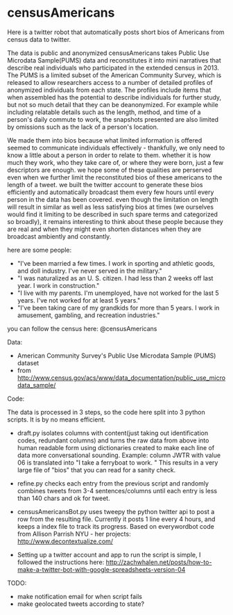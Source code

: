 # censusAmericans
Here is a twitter robot that automatically posts short bios of Americans from census data to twitter.

The data is public and anonymized
censusAmericans takes Public Use Microdata Sample(PUMS) data and reconstitutes it into mini narratives that describe real individuals who participated in the extended census in 2013. The PUMS is a limited subset of the American Community Survey, which is released to allow researchers access to a number of detailed profiles of anonymized individuals from each state. The profiles include items that when assembled has the potential to describe individuals for further study, but not so much detail that they can be deanonymized. For example while including relatable details such as the length, method, and time of a person's daily commute to work, the snapshots presented are also limited by omissions such as the lack of a person's location. 

We made them into bios because what limited information is offered seemed to communicate individuals effectively - thankfully, we only need to know a little about a person in order to relate to them. 
whether it is how much they work, who they take care of, or where they were born, just a few descriptors are enough. we hope some of these qualities are perserved even when we further limit the reconstituted bios of these americans to the length of a tweet. we built the twitter account to generate these bios efficiently and automatically broadcast them every few hours until every person in the data has been covered. even though the limitation on length will result in similar as well as less satisfying bios at times (we ourselves would find it limiting to be described in such spare terms and categorized so broadly), it remains interesting to think about these people because they are real and when they might even shorten distances when they are broadcast ambiently and constantly.

here are some people:
- "I've been married a few times. I work in sporting and athletic goods, and doll industry. I've never served in the military."
- "I was naturalized as an U. S. citizen. I had less than 2 weeks off last year. I work in construction."
- "I live with my parents. I'm unemployed, have not worked for the last 5 years. I've not worked for at least 5 years."
- "I've been taking care of my grandkids for more than 5 years. I work in amusement, gambling, and recreation industries."

you can follow the census here: @censusAmericans

Data:
  - American Community Survey's Public Use Microdata Sample (PUMS) dataset
  - from http://www.census.gov/acs/www/data_documentation/public_use_microdata_sample/

Code: 

The data is processed in 3 steps, so the code here split into 3 python scripts. It is by no means efficient.

  - draft.py isolates columns with content(just taking out identification codes, redundant columns) and turns the raw data from above into human readable form using dictionaries created to make each line of data more conversational sounding. Example: column JWTR with value 06 is translated into "I take a ferryboat to work. " This results in a very large file of "bios" that you can read for a sanity check. 
  
  - refine.py checks each entry from the previous script and randomly combines tweets from 3-4 sentences/columns until each entry is less than 140 chars and ok for tweet.
  
  - censusAmericansBot.py uses tweepy the python twitter api to post a row from the resulting file. Currently it posts 1 line every 4 hours, and keeps a index file to track its progress. Based on everywordbot code from Allison Parrish NYU - her projects: http://www.decontextualize.com/

  - Setting up a twitter account and app to run the script is simple, I followed the instructions here: http://zachwhalen.net/posts/how-to-make-a-twitter-bot-with-google-spreadsheets-version-04

TODO:
  - make notification email for when script fails
  - make geolocated tweets according to state?
